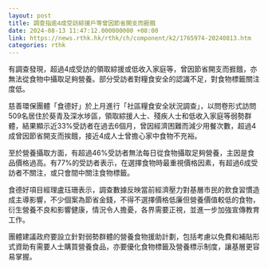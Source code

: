 ```yaml
---
layout: post
title: 調查指逾4成受訪綜援戶等曾因節省開支而捱餓　
date: 2024-08-13 11:47:12.000000000 +08:00
link: https://news.rthk.hk/rthk/ch/component/k2/1765974-20240813.htm
categories: rthk
---
```


有調查發現，超過4成受訪的領取綜援或低收入家庭等，曾因節省開支而捱餓，亦無法從食物中攝取足夠營養。部分受訪者對糧食安全的認識不足，對食物標籤關注度低。

慈善環保團體「食德好」於上月進行「社區糧食安全狀況調查」，以問卷形式訪問509名居住於葵青及深水埗區，領取綜援人士、殘疾人士和低收入家庭等弱勢群體，結果顯示近33%受訪者在過去6個月，曾因經濟困難而減少用餐次數，超過4成曾因節省開支而挨餓，接近4成人士曾擔心家中食物不充裕。

至於營養攝取方面，有超過46%受訪者無法每日從食物攝取足夠營養，主因是食品價格過高。有77%的受訪者表示，在選擇食物時最重視價格因素，有超過6成受訪者不關注，或只會間中關注食物標籤。

食德好項目經理盧珏珊表示，調查數據反映當前經濟壓力對基層市民的飲食習慣造成主導影響，不少個案為節省金錢，不得不選擇價格低廉但營養價值較低的食物，衍生營養不良和影響健康，情況令人擔憂，各界需要正視，並進一步加強宣傳教育工作。

團體建議政府要設立針對弱勢群體的營養食物援助計劃，包括考慮以免費和補貼形式資助有需要人士購買營養食品，亦要優化食物標籤及營養標示制度，讓基層更容易掌握。
